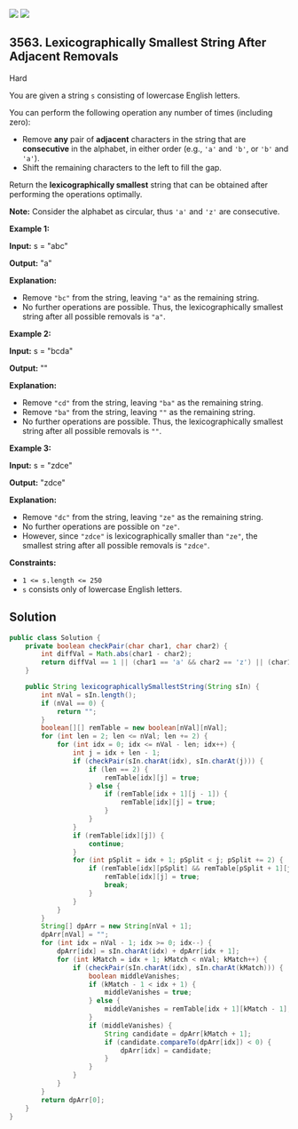 [![](https://img.shields.io/github/stars/javadev/LeetCode-in-Java?label=Stars&style=flat-square)](https://github.com/javadev/LeetCode-in-Java)
[![](https://img.shields.io/github/forks/javadev/LeetCode-in-Java?label=Fork%20me%20on%20GitHub%20&style=flat-square)](https://github.com/javadev/LeetCode-in-Java/fork)

## 3563\. Lexicographically Smallest String After Adjacent Removals

Hard

You are given a string `s` consisting of lowercase English letters.

You can perform the following operation any number of times (including zero):

*   Remove **any** pair of **adjacent** characters in the string that are **consecutive** in the alphabet, in either order (e.g., `'a'` and `'b'`, or `'b'` and `'a'`).
*   Shift the remaining characters to the left to fill the gap.

Return the **lexicographically smallest** string that can be obtained after performing the operations optimally.

**Note:** Consider the alphabet as circular, thus `'a'` and `'z'` are consecutive.

**Example 1:**

**Input:** s = "abc"

**Output:** "a"

**Explanation:**

*   Remove `"bc"` from the string, leaving `"a"` as the remaining string.
*   No further operations are possible. Thus, the lexicographically smallest string after all possible removals is `"a"`.

**Example 2:**

**Input:** s = "bcda"

**Output:** ""

**Explanation:**

*   Remove `"cd"` from the string, leaving `"ba"` as the remaining string.
*   Remove `"ba"` from the string, leaving `""` as the remaining string.
*   No further operations are possible. Thus, the lexicographically smallest string after all possible removals is `""`.

**Example 3:**

**Input:** s = "zdce"

**Output:** "zdce"

**Explanation:**

*   Remove `"dc"` from the string, leaving `"ze"` as the remaining string.
*   No further operations are possible on `"ze"`.
*   However, since `"zdce"` is lexicographically smaller than `"ze"`, the smallest string after all possible removals is `"zdce"`.

**Constraints:**

*   `1 <= s.length <= 250`
*   `s` consists only of lowercase English letters.

## Solution

```java
public class Solution {
    private boolean checkPair(char char1, char char2) {
        int diffVal = Math.abs(char1 - char2);
        return diffVal == 1 || (char1 == 'a' && char2 == 'z') || (char1 == 'z' && char2 == 'a');
    }

    public String lexicographicallySmallestString(String sIn) {
        int nVal = sIn.length();
        if (nVal == 0) {
            return "";
        }
        boolean[][] remTable = new boolean[nVal][nVal];
        for (int len = 2; len <= nVal; len += 2) {
            for (int idx = 0; idx <= nVal - len; idx++) {
                int j = idx + len - 1;
                if (checkPair(sIn.charAt(idx), sIn.charAt(j))) {
                    if (len == 2) {
                        remTable[idx][j] = true;
                    } else {
                        if (remTable[idx + 1][j - 1]) {
                            remTable[idx][j] = true;
                        }
                    }
                }
                if (remTable[idx][j]) {
                    continue;
                }
                for (int pSplit = idx + 1; pSplit < j; pSplit += 2) {
                    if (remTable[idx][pSplit] && remTable[pSplit + 1][j]) {
                        remTable[idx][j] = true;
                        break;
                    }
                }
            }
        }
        String[] dpArr = new String[nVal + 1];
        dpArr[nVal] = "";
        for (int idx = nVal - 1; idx >= 0; idx--) {
            dpArr[idx] = sIn.charAt(idx) + dpArr[idx + 1];
            for (int kMatch = idx + 1; kMatch < nVal; kMatch++) {
                if (checkPair(sIn.charAt(idx), sIn.charAt(kMatch))) {
                    boolean middleVanishes;
                    if (kMatch - 1 < idx + 1) {
                        middleVanishes = true;
                    } else {
                        middleVanishes = remTable[idx + 1][kMatch - 1];
                    }
                    if (middleVanishes) {
                        String candidate = dpArr[kMatch + 1];
                        if (candidate.compareTo(dpArr[idx]) < 0) {
                            dpArr[idx] = candidate;
                        }
                    }
                }
            }
        }
        return dpArr[0];
    }
}
```